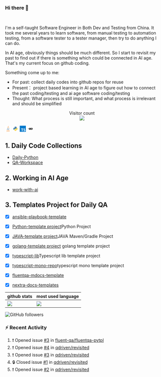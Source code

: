 ### Hi there 👋

<!-- <p align="center">
    <a href="https://github.com/qdriven">
    <img width="80%" src="./assets/me-notion-png.png">
</p> -->

<br />

I'm a self-taught Software Engineer in Both Dev and Testing from China. 
It took me several years to learn software, from manual testing to automation testing,
from a software tester to a tester manager, then try to do anything I can do.

In AI age, obviously things should be much different.  So I start to revisit my past to find out if there is something which could be connected in AI age. That's my current focus on github coding.

Something come up to me:

- For past:  collect daily codes into github repos for reuse
- Present： project based learning in AI age to figure out how to connect the past coding/testing and ai age software coding/testing
- Thought: What process is still important, and what process is irrelevant and should be simplified

<p align="center">
  Visitor count<br>
  <img src="https://profile-counter.glitch.me/qdriven/count.svg" />
</p>
<code><img height="20" src="https://raw.githubusercontent.com/github/explore/5b3600551e122a3277c2c5368af2ad5725ffa9a1/topics/java/java.png"></code>
<code><img height="20" src="https://raw.githubusercontent.com/github/explore/80688e429a7d4ef2fca1e82350fe8e3517d3494d/topics/python/python.png"></code>
<code><img height="20" src="https://raw.githubusercontent.com/github/explore/80688e429a7d4ef2fca1e82350fe8e3517d3494d/topics/typescript/typescript.png"></code>
<code><img height="20" src="https://raw.githubusercontent.com/github/explore/80688e429a7d4ef2fca1e82350fe8e3517d3494d/topics/go/go.png"></code>


## 1. Daily Code Collections

- [Daily-Python](https://github.com/fluent-qa/Daily-python)
- [QA-Workspace](https://github.com/fluent-qa/fluentqa-workspace.git)

## 2. Working in AI Age

- [work-with-ai](https://github.com/qdriven/work-with-ai)


## 3. Templates Project for Daily QA

- [X] [ansible-playbook-template](https://github.com/qdriven/ansible-playbook-templates.git)
- [X] [Python-template project](https://github.com/fluent-qa/fluentqa-pytpl.git)Python Project
- [X] [JAVA-template project](https://github.com/fluent-qa/fluent-java-tpl.git)JAVA Maven/Gradle Project
- [X] [golang-template project](https://github.com/fluent-qa/fluentqa-gotpl.git) golang template project
- [X] [typescript-lib](https://github.com/fluent-qa/ts-lib-starter)Typescript lib template project
- [X] [typescript-mono-repo](https://github.com/qdriven/mono-ts-starter.git)typescript mono template project
- [X] [fluentqa-mdocs-template](https://github.com/qdriven/fluentqa-md-docs-template.git)
- [X] [nextra-docs-templates](https://github.com/qdriven/docs-templates)


<!--
**qdriven/qdriven** is a ✨ _special_ ✨ repository because its `README.md` (this file) appears on your GitHub profile.
!-->
|github stats|most used language |
|--------------------|--------------------------------------------|
|<a href="https://github-readme-stats.vercel.app/api?username=qdriven&show_icons=true&hide_border=true&show_icons=true&count_private=true&theme=buefy&include_all_commits=true"><img align="center" src="https://github-readme-stats.vercel.app/api?username=qdriven&show_icons=true&hide_border=true&show_icons=true&count_private=true&theme=buefy&include_all_commits=true" /></a>| <a href="https://github-readme-stats.vercel.app/api/top-langs/?username=qdriven&layout=compact&theme=buefy&hide_border=true"><img align="center" src="https://github-readme-stats.vercel.app/api/top-langs/?username=qdriven&layout=compact&theme=buefy&hide_border=true" /></a>|


![GitHub followers](https://img.shields.io/github/followers/qdriven?label=Follow&style=social)

### :zap: Recent Activity

<!--START_SECTION:activity-->
1. ❗ Opened issue [#3](https://github.com/fluent-qa/fluentqa-pytpl/issues/3) in [fluent-qa/fluentqa-pytpl](https://github.com/fluent-qa/fluentqa-pytpl)
2. ❗ Opened issue [#4](https://github.com/qdriven/revisited/issues/4) in [qdriven/revisited](https://github.com/qdriven/revisited)
3. ❗ Opened issue [#3](https://github.com/qdriven/revisited/issues/3) in [qdriven/revisited](https://github.com/qdriven/revisited)
4. 🔒 Closed issue [#1](https://github.com/qdriven/revisited/issues/1) in [qdriven/revisited](https://github.com/qdriven/revisited)
5. ❗ Opened issue [#2](https://github.com/qdriven/revisited/issues/2) in [qdriven/revisited](https://github.com/qdriven/revisited)
<!--END_SECTION:activity-->
